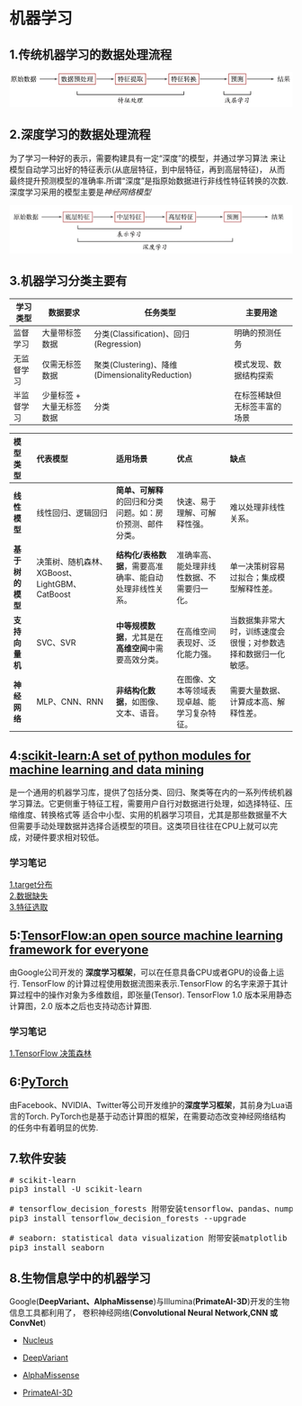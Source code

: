 # 机器学习

## 1.传统机器学习的数据处理流程

![tradition](./pic/tradition.png)

## 2.深度学习的数据处理流程

为了学习一种好的表示，需要构建具有一定“深度”的模型，并通过学习算法 来让模型自动学习出好的特征表示(从底层特征，到中层特征，再到高层特征)， 
从而最终提升预测模型的准确率.所谓“深度”是指原始数据进行非线性特征转换的次数.深度学习采用的模型主要是*神经网络模型*

![deep_learning](pic/deep_learning.png)

## 3.机器学习分类主要有

|学习类型| 	数据要求          | 	任务类型  |	主要用途|
|-------|----------------|--------|-|
|监督学习	| 大量带标签数据        | 	分类(Classification)、回归(Regression)	 |明确的预测任务|
|无监督学习	| 仅需无标签数据        | 	聚类(Clustering)、降维(DimensionalityReduction)|模式发现、数据结构探索|
|半监督学习	| 少量标签 + 大量无标签数据 | 	分类	   |在标签稀缺但无标签丰富的场景|

| 模型类型 | 代表模型 | 适用场景 | 优点 | 缺点 |
| :--- | :--- | :--- | :--- | :--- |
| **线性模型** | 线性回归、逻辑回归 | **简单、可解释**的回归和分类问题。如：房价预测、邮件分类。 | 快速、易于理解、可解释性强。 | 难以处理非线性关系。 |
| **基于树的模型** | 决策树、随机森林、XGBoost、LightGBM、CatBoost | **结构化/表格数据**，需要高准确率、能自动处理非线性关系。 | 准确率高、能处理非线性数据、不需要归一化。 | 单一决策树容易过拟合；集成模型解释性差。 |
| **支持向量机** | SVC、SVR | **中等规模数据**，尤其是在**高维空间**中需要高效分类。 | 在高维空间表现好、泛化能力强。 | 当数据集非常大时，训练速度会很慢；对参数选择和数据归一化敏感。 |
| **神经网络** | MLP、CNN、RNN | **非结构化数据**，如图像、文本、语音。 | 在图像、文本等领域表现卓越、能学习复杂特征。 | 需要大量数据、计算成本高、解释性差。 |


## 4:[scikit-learn:A set of python modules for machine learning and data mining](https://scikit-learn.org/stable/)
是一个通用的机器学习库，提供了包括分类、回归、聚类等在内的一系列传统机器学习算法。它更侧重于特征工程，需要用户自行对数据进行处理，如选择特征、压缩维度、转换格式等
适合中小型、实用的机器学习项目，尤其是那些数据量不大但需要手动处理数据并选择合适模型的项目。这类项目往往在CPU上就可以完成，对硬件要求相对较低。

### 学习笔记

[1.target分布](demo_project/4-1.target_distribution.ipynb)<br>
[2.数据缺失](demo_project/4-2.NA.ipynb)<br>
[3.特征选取](demo_project/4-3.Feature_Selection.ipynb)

## 5:[TensorFlow:an open source machine learning framework for everyone](https://www.tensorflow.org/?hl=zh-cn)
由Google公司开发的 **深度学习框架**，可以在任意具备CPU或者GPU的设备上运行.
TensorFlow 的计算过程使用数据流图来表示.TensorFlow 的名字来源于其计算过程中的操作对象为多维数组，即张量(Tensor).
TensorFlow 1.0 版本采用静态计算图，2.0 版本之后也支持动态计算图.

### 学习笔记
[1.TensorFlow 决策森林](demo_project/5-1.tensorflow_decision_forests.ipynb)

## 6:[PyTorch](https://pytorch.ac.cn)
由Facebook、NVIDIA、Twitter等公司开发维护的**深度学习框架**，其前身为Lua语言的Torch.
PyTorch也是基于动态计算图的框架，在需要动态改变神经网络结构的任务中有着明显的优势.

## 7.软件安装
<pre>
# scikit-learn
pip3 install -U scikit-learn

# tensorflow_decision_forests 附带安装tensorflow、pandas、numpy
pip3 install tensorflow_decision_forests --upgrade

# seaborn: statistical data visualization 附带安装matplotlib
pip3 install seaborn
</pre>

## 8.生物信息学中的机器学习

Google(**DeepVariant、AlphaMissense**)与Illumina(**PrimateAI-3D**)开发的生物信息工具都利用了，
卷积神经网络(**Convolutional Neural Network,CNN 或 ConvNet**)

- [Nucleus](./NGS/Nucleus/README.md)

- [DeepVariant](./NGS/DeepVariant/README.md)

- [AlphaMissense](./NGS/AlphaMissense/README.md)

- [PrimateAI-3D](./NGS/PrimateAI-3D/README.md)
